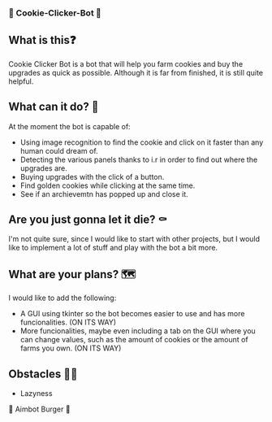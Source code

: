 ### 🍪 Cookie-Clicker-Bot 🍪

## What is this❓
Cookie Clicker Bot is a bot that will help you farm cookies and buy the upgrades as quick as possible. Although it is far from finished, it is still
quite helpful.

## What can it do? 🥠
 At the moment the bot is capable of:
* Using image recognition to find the cookie and click on it faster than any human could dream of.
* Detecting the various panels thanks to i.r in order to find out where the upgrades are.
* Buying upgrades with the click of a button.
* Find golden cookies while clicking at the same time.
* See if an archievemtn has popped up and close it.

## Are you just gonna let it die? ⚰️
I'm not quite sure, since I would like to start with other projects, but I would like to implement a lot of stuff and play with the bot a bit more.

## What are your plans? 🗺️
I would like to add the following:
* A GUI using tkinter so the bot becomes easier to use and has more funcionalities. (ON ITS WAY)
* More funcionalities, maybe even including a tab on the GUI where you can change values, such as the amount of cookies or the amount of farms you own. (ON ITS WAY)

## Obstacles 🤹‍♂️
* Lazyness

🍔 Aimbot Burger 🍔
